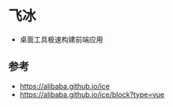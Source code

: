 # 飞冰

- 桌面工具极速构建前端应用



## 参考
- https://alibaba.github.io/ice
- https://alibaba.github.io/ice/block?type=vue
